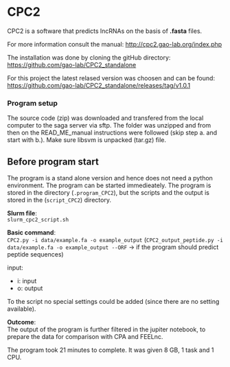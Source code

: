 # CPC2 
CPC2 is a software that predicts lncRNAs on the basis of **.fasta** files. 

For more information consult the manual: http://cpc2.gao-lab.org/index.php

The installation was done by cloning the gitHub directory: https://github.com/gao-lab/CPC2_standalone

For this project the latest relased version was choosen and can be found: https://github.com/gao-lab/CPC2_standalone/releases/tag/v1.0.1

### Program setup
The source code (zip) was downloaded and transfered from the local computer to the saga server via sftp. The folder was unzipped and from then on the READ_ME_manual instructions were followed (skip step a. and start with b.). Make sure libsvm is unpacked (tar.gz) file. 


## Before program start
The program is a stand alone version and hence does not need a python environment. The program can be started immedieately. The program is stored in the directory (`.program_CPC2`), but the scripts and the output is stored in the (`script_CPC2`) directory. 


**Slurm file**:  
`slurm_cpc2_script.sh`

**Basic command**:  
`CPC2.py -i data/example.fa -o example_output`
(`CPC2_output_peptide.py -i data/example.fa -o example_output --ORF` &rarr; if the program should predict peptide sequences)


input: 
- i: input 
- o: output 

To the script no special settings could be added (since there are no setting available). 

**Outcome**:  
The output of the program is further filtered in the jupiter notebook, to prepare the data for comparison with CPA and FEELnc. 

The program took 21 minutes to complete. It was given 8 GB, 1 task and 1 CPU. 


